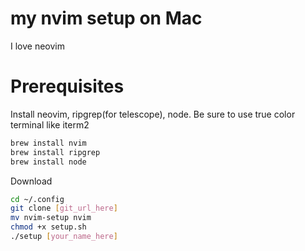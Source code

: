 # my nvim setup on Mac

I love neovim

# Prerequisites

Install neovim, ripgrep(for telescope), node.
Be sure to use true color terminal like iterm2

```bash
brew install nvim
brew install ripgrep
brew install node
```

Download

```bash
cd ~/.config
git clone [git_url_here]
mv nvim-setup nvim
chmod +x setup.sh
./setup [your_name_here]
```
